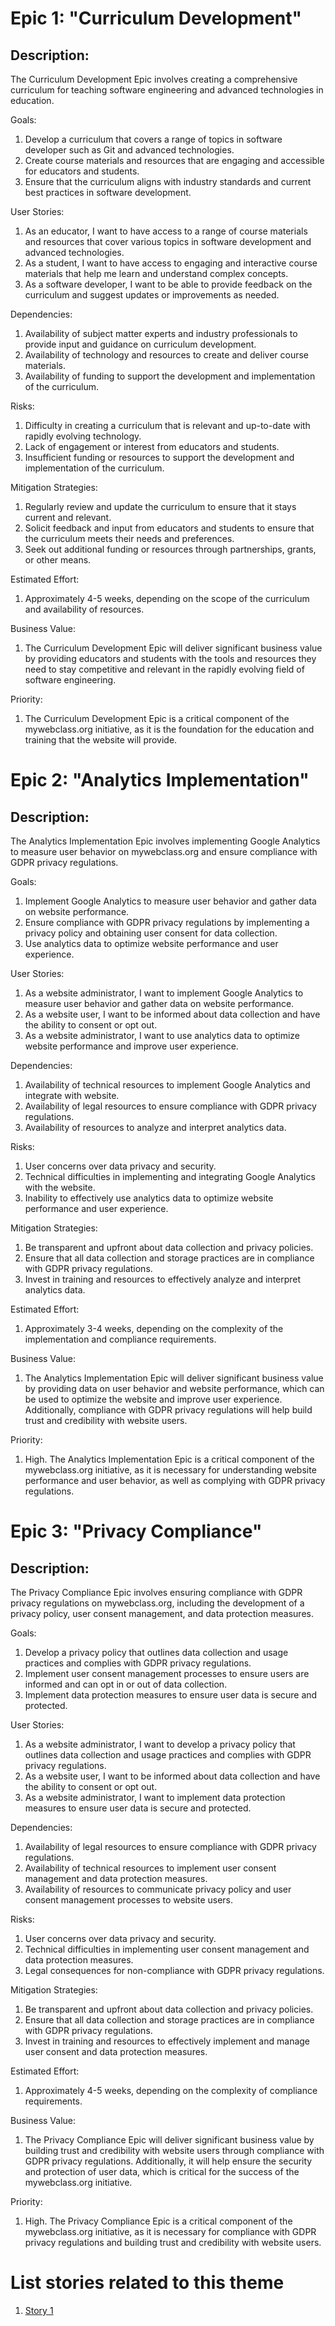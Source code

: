 # Epic 1: "Curriculum Development"

## Description: 
The Curriculum Development Epic involves creating a comprehensive curriculum for teaching software engineering and advanced technologies in education.

Goals: 
1. Develop a curriculum that covers a range of topics in software developer such as Git and advanced technologies.
2. Create course materials and resources that are engaging and accessible for educators and students.
3. Ensure that the curriculum aligns with industry standards and current best practices in software development.

User Stories:
1. As an educator, I want to have access to a range of course materials and resources that cover various topics in software development and advanced technologies.
2. As a student, I want to have access to engaging and interactive course materials that help me learn and understand complex concepts.
3. As a software developer, I want to be able to provide feedback on the curriculum and suggest updates or improvements as needed.

Dependencies: 
1. Availability of subject matter experts and industry professionals to provide input and guidance on curriculum development.
2. Availability of technology and resources to create and deliver course materials.
3. Availability of funding to support the development and implementation of the curriculum.

Risks: 
1. Difficulty in creating a curriculum that is relevant and up-to-date with rapidly evolving technology.
2. Lack of engagement or interest from educators and students.
3. Insufficient funding or resources to support the development and implementation of the curriculum.

Mitigation Strategies: 
1. Regularly review and update the curriculum to ensure that it stays current and relevant.
2. Solicit feedback and input from educators and students to ensure that the curriculum meets their needs and preferences.
3. Seek out additional funding or resources through partnerships, grants, or other means.

Estimated Effort:
1. Approximately 4-5 weeks, depending on the scope of the curriculum and availability of resources.

Business Value:
1. The Curriculum Development Epic will deliver significant business value by providing educators and students with the tools and resources they need to stay competitive and relevant in the rapidly evolving field of software engineering.

Priority:
1. The Curriculum Development Epic is a critical component of the mywebclass.org initiative, as it is the foundation for the education and training that the website will provide.

# Epic 2: "Analytics Implementation"

## Description: 
The Analytics Implementation Epic involves implementing Google Analytics to measure user behavior on mywebclass.org and ensure compliance with GDPR privacy regulations.

Goals:
1. Implement Google Analytics to measure user behavior and gather data on website performance.
2. Ensure compliance with GDPR privacy regulations by implementing a privacy policy and obtaining user consent for data collection.
3. Use analytics data to optimize website performance and user experience.

User Stories:
1. As a website administrator, I want to implement Google Analytics to measure user behavior and gather data on website performance.
2. As a website user, I want to be informed about data collection and have the ability to consent or opt out.
3. As a website administrator, I want to use analytics data to optimize website performance and improve user experience.

Dependencies:
1. Availability of technical resources to implement Google Analytics and integrate with website.
2. Availability of legal resources to ensure compliance with GDPR privacy regulations.
3. Availability of resources to analyze and interpret analytics data.

Risks:
1. User concerns over data privacy and security.
2. Technical difficulties in implementing and integrating Google Analytics with the website.
3. Inability to effectively use analytics data to optimize website performance and user experience.

Mitigation Strategies:
1. Be transparent and upfront about data collection and privacy policies.
2. Ensure that all data collection and storage practices are in compliance with GDPR privacy regulations.
3. Invest in training and resources to effectively analyze and interpret analytics data.

Estimated Effort: 
1. Approximately 3-4 weeks, depending on the complexity of the implementation and compliance requirements.

Business Value: 
1. The Analytics Implementation Epic will deliver significant business value by providing data on user behavior and website performance, which can be used to optimize the website and improve user experience. Additionally, compliance with GDPR privacy regulations will help build trust and credibility with website users.

Priority: 
1. High. The Analytics Implementation Epic is a critical component of the mywebclass.org initiative, as it is necessary for understanding website performance and user behavior, as well as complying with GDPR privacy regulations.

# Epic 3: "Privacy Compliance"

## Description: 
The Privacy Compliance Epic involves ensuring compliance with GDPR privacy regulations on mywebclass.org, including the development of a privacy policy, user consent management, and data protection measures.

Goals:
1. Develop a privacy policy that outlines data collection and usage practices and complies with GDPR privacy regulations.
2. Implement user consent management processes to ensure users are informed and can opt in or out of data collection.
3. Implement data protection measures to ensure user data is secure and protected.

User Stories:
1. As a website administrator, I want to develop a privacy policy that outlines data collection and usage practices and complies with GDPR privacy regulations.
2. As a website user, I want to be informed about data collection and have the ability to consent or opt out.
3. As a website administrator, I want to implement data protection measures to ensure user data is secure and protected.

Dependencies:
1. Availability of legal resources to ensure compliance with GDPR privacy regulations.
2. Availability of technical resources to implement user consent management and data protection measures.
3. Availability of resources to communicate privacy policy and user consent management processes to website users.

Risks:
1. User concerns over data privacy and security.
2. Technical difficulties in implementing user consent management and data protection measures.
3. Legal consequences for non-compliance with GDPR privacy regulations.

Mitigation Strategies:
1. Be transparent and upfront about data collection and privacy policies.
2. Ensure that all data collection and storage practices are in compliance with GDPR privacy regulations.
3. Invest in training and resources to effectively implement and manage user consent and data protection measures.

Estimated Effort: 
1. Approximately 4-5 weeks, depending on the complexity of compliance requirements.

Business Value: 
1. The Privacy Compliance Epic will deliver significant business value by building trust and credibility with website users through compliance with GDPR privacy regulations. Additionally, it will help ensure the security and protection of user data, which is critical for the success of the mywebclass.org initiative.

Priority: 
1. High. The Privacy Compliance Epic is a critical component of the mywebclass.org initiative, as it is necessary for compliance with GDPR privacy regulations and building trust and credibility with website users.

# List stories related to this theme
1. [Story 1](documentation/templates/theme/initiatives/epics/stories/story_template.md)
